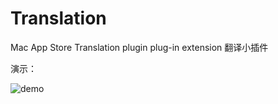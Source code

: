 # Translation

Mac App Store Translation plugin plug-in extension 翻译小插件

演示：

![demo](https://raw.githubusercontent.com/nlnlnull/file/master/uPic/demo.gif)